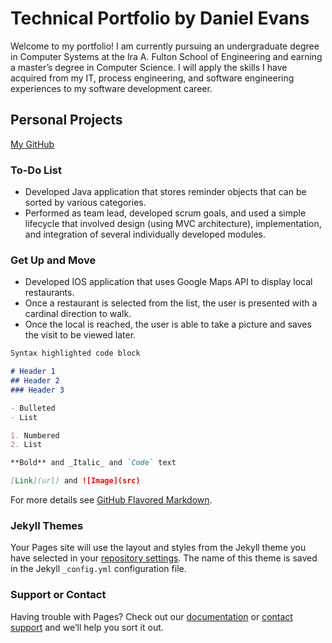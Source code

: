 # Technical Portfolio by Daniel Evans

Welcome to my portfolio! I am currently pursuing an undergraduate degree in Computer Systems at the Ira A. Fulton School of Engineering and earning a master’s degree in Computer Science. I will apply the skills I have acquired from my IT, process engineering, and software engineering experiences to my software development career.

## Personal Projects 
[My GitHub](https://github.com/danieljevans)


### To-Do List

- Developed Java application that stores reminder objects that can be sorted by various categories. 
- Performed as team lead, developed scrum goals, and used a simple lifecycle that involved design (using MVC architecture), implementation, and integration of several individually developed modules.

### Get Up and Move

- Developed IOS application that uses Google Maps API to display local restaurants. 
- Once a restaurant is selected from the list, the user is presented with a cardinal direction to walk. 
- Once the local is reached, the user is able to take a picture and saves the visit to be viewed later. 

```markdown
Syntax highlighted code block

# Header 1
## Header 2
### Header 3

- Bulleted
- List

1. Numbered
2. List

**Bold** and _Italic_ and `Code` text

[Link](url) and ![Image](src)
```

For more details see [GitHub Flavored Markdown](https://guides.github.com/features/mastering-markdown/).

### Jekyll Themes

Your Pages site will use the layout and styles from the Jekyll theme you have selected in your [repository settings](https://github.com/danieljevans/danieljevans.github.io/settings). The name of this theme is saved in the Jekyll `_config.yml` configuration file.

### Support or Contact

Having trouble with Pages? Check out our [documentation](https://help.github.com/categories/github-pages-basics/) or [contact support](https://github.com/contact) and we’ll help you sort it out.
